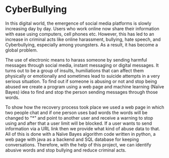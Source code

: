 # CyberBullying
In this digital world, the emergence of social media platforms is slowly increasing day by day. Users who work online now share their information with ease using computers, cell phones etc. However, this has led to an increase in criminal acts like online harassment, bullying, hate speech, and Cyberbullying, especially among youngsters. As a result, it has become a global problem.

The use of electronic means to harass someone by sending harmful messages through social media, instant messaging or digital messages. It turns out to be a group of insults, humiliations that can affect them physically or emotionally and sometimes lead to suicide attempts in a very serious situation. To find out if someone is abusing or not and stop being abused we create a program using a web page and machine learning (Naïve Bayes) idea to find and stop the person sending messages through those words.

To show how the recovery process took place we used a web page in which two people chat and if one person uses bad words the words will be changed to "*" and point to another user and receive a warning to stop using and after that a user limit will be blocked. If a user wants to send information via a URL link then we provide what kind of abuse data to that. All of this is done with a Naïve Bayes algorithm code written in python, a web page with java as a backend and SQL database for keeping conversations. Therefore, with the help of this project, we can identify abusive words and stop bullying and reduce criminal acts.
